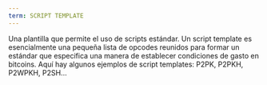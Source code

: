 ```yaml
---
term: SCRIPT TEMPLATE
---
```


Una plantilla que permite el uso de scripts estándar. Un script template es esencialmente una pequeña lista de opcodes reunidos para formar un estándar que especifica una manera de establecer condiciones de gasto en bitcoins. Aquí hay algunos ejemplos de script templates: P2PK, P2PKH, P2WPKH, P2SH...